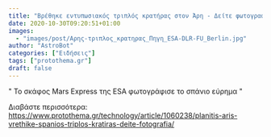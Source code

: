 ```yaml
---
title: "Βρέθηκε εντυπωσιακός τριπλός κρατήρας στον Άρη - Δείτε φωτογραφία"
date: 2020-10-30T09:20:51+01:00
images:
  - "images/post/Αρης-τριπλος_κρατηρας_Πηγη_ESA-DLR-FU_Berlin.jpg"
author: "AstroBot"
categories: ["Ειδήσεις"]
tags: ["protothema.gr"]
draft: false
---
```


" Το σκάφος Mars Express της ESA φωτογράφισε το σπάνιο εύρημα "

Διαβάστε περισσότερα: https://www.protothema.gr/technology/article/1060238/planitis-aris-vrethike-spanios-triplos-kratiras-deite-fotografia/
